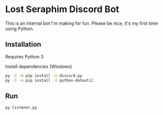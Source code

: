 # Lost Seraphim Discord Bot

This is an internal bot I'm making for fun. Please be nice, it's my first time using Python.

## Installation

Requires Python 3

Install dependencies (Windows)
```sh
py -3 -m pip install -U discord.py
py -3 -m pip install -U python-dateutil
```

## Run

```sh
py listener.py
```